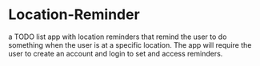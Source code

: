 # Location-Reminder
a TODO list app with location reminders that remind the user to do something when the user is at a specific location. The app will require the user to create an account and login to set and access reminders.

